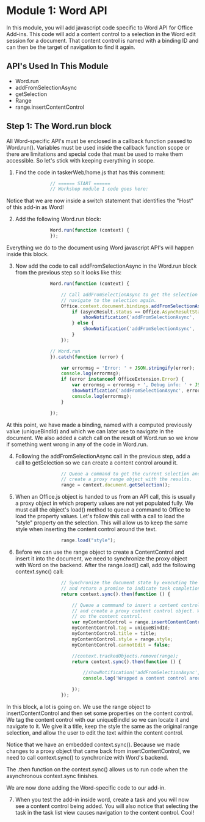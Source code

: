 # Module 1: Word API

In this module, you will add javascript code specific to Word API for Office Add-ins. This code will add a content control to a selection in the Word edit session for a document. That content control is named with a binding ID and can then be the target of navigation to find it again.

## API's Used In This Module

- Word.run 
- addFromSelectionAsync
- getSelection
- Range 
- range.insertContentControl

## Step 1: The Word.run block

All Word-specific API's must be enclosed in a callback function passed to Word.run(). Variables must be used inside the callback function scope or there are limitations and special code that must be used to make them accessible. So let's stick with keeping everything in scope. 

1. Find the code in taskerWeb/home.js that has this comment:

```js
                // ====== START ======
                // Workshop module 1 code goes here:
```

Notice that we are now inside a switch statement that identifies the "Host" of this add-in as Word!

2. Add the following Word.run block:

```js
                Word.run(function (context) {
                });
```

Everything we do to the document using Word javascript API's will happen inside this block.

3. Now add the code to call addFromSelectionAsync in the Word.run block from the previous step so it looks like this:

```js
                Word.run(function (context) {

                    // Call addFromSelectionAsync to get the selection and add a binding in the document that we use to
                    // navigate to the selection again.
                    Office.context.document.bindings.addFromSelectionAsync(Office.BindingType.Text, { id: uniqueBindId }, function (asyncResult) {
                        if (asyncResult.status == Office.AsyncResultStatus.Failed) {
                            showNotification('addFromSelectionAsync', 'Action failed. Error: ' + asyncResult.error.message);
                        } else {
                            showNotification('addFromSelectionAsync', 'Added new binding with type: ' + asyncResult.value.type + ' and id: ' + asyncResult.value.id);
                        }
                    });

                // Word.run
                }).catch(function (error) {

                    var errormsg = 'Error: ' + JSON.stringify(error);
                    console.log(errormsg);
                    if (error instanceof OfficeExtension.Error) {
                        var errormsg = errormsg + ', Debug info: ' + JSON.stringify(error.debugInfo);
                        showNotification('addFromSelectionAsync', errormsg);
                        console.log(errormsg);
                    }

                });

```
At this point, we have made a binding, named with a computed previously value (uniqueBindId) and which we can later use to navigate in the document. We also added a catch call on the result of Word.run so we know if something went wrong in any of the code in Word.run.

4. Following the addFromSelectionAsync call in the previous step, add a call to getSelection so we can create a content control around it.

```js
                    // Queue a command to get the current selection and then
                    // create a proxy range object with the results.
                    range = context.document.getSelection();
```

5. When an Office.js object is handed to us from an API call, this is usually a proxy object in which property values are not yet populated fully. We must call the object's load() method to queue a command to Office to load the property values. Let's follow this call with a call to load the "style" property on the selection. This will allow us to keep the same style when inserting the content control around the text.

```js
                    range.load("style");
```

6. Before we can use the range object to create a ContentControl and insert it into the document, we need to synchronize the proxy object with Word on the backend. After the range.load() call, add the following context.sync() call:

```js
                    // Synchronize the document state by executing the queued commands,
                    // and return a promise to indicate task completion.
                    return context.sync().then(function () {

                        // Queue a commmand to insert a content control around the selected text,
                        // and create a proxy content control object. We'll update the properties
                        // on the content control.
                        var myContentControl = range.insertContentControl();
                        myContentControl.tag = uniqueBindId;
                        myContentControl.title = title;
                        myContentControl.style = range.style;
                        myContentControl.cannotEdit = false;

                        //context.trackedObjects.remove(range);
                        return context.sync().then(function () {

                            //showNotification('addFromSelectionAsync', 'Wrapped a content control around the selected text.');
                            console.log('Wrapped a content control around the selected text.');

                        });
                    });
```

In this block, a lot is going on. We use the range object to insertContentControl and then set some properties on the content control. We tag the content control with our uniqueBindId so we can locate it and navigate to it. We give it a title, keep the style the same as the original range selection, and allow the user to edit the text within the content control. 

Notice that we have an embedded context.sync(). Because we made changes to a proxy object that came back from insertContentControl, we need to call context.sync() to synchronize with Word's backend. 

The .then function on the context.sync() allows us to run code when the asynchronous context.sync finishes. 

We are now done adding the Word-specific code to our add-in. 

7. When you test the add-in inside word, create a task and you will now see a content control being added. You will also notice that selecting the task in the task list view causes navigation to the content control. Cool!
